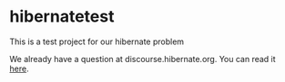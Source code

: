 # hibernatetest
This is a test project for our hibernate problem

We already have a question at discourse.hibernate.org. You can read it [here](https://discourse.hibernate.org/t/hibernate-with-eager-loading-wont-add-joins-to-a-table-if-it-was-already-added-once/2293).
